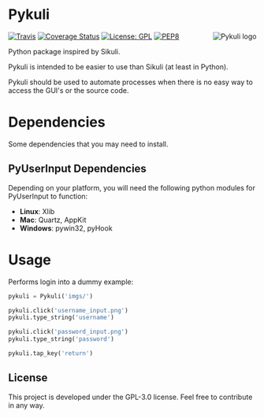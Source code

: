 # Pykuli

<img src="https://github.com/kelvins/Pykuli/blob/master/tests/resources/pykuli.png" alt="Pykuli logo" title="Pykuli logo" align="right" />
 
[![Travis](https://travis-ci.org/kelvins/Pykuli.svg?branch=master)](https://travis-ci.org/kelvins/Pykuli)
[![Coverage Status](https://coveralls.io/repos/github/kelvins/Pykuli/badge.svg?branch=master)](https://coveralls.io/github/kelvins/Pykuli?branch=master)
[![License: GPL](https://img.shields.io/badge/License-GPL-brightgreen.svg)](LICENSE)
[![PEP8](https://img.shields.io/badge/code%20style-pep8-green.svg)](https://www.python.org/dev/peps/pep-0008/)

Python package inspired by Sikuli. 

Pykuli is intended to be easier to use than Sikuli (at least in Python).

Pykuli should be used to automate processes when there is no easy way to access the GUI's or the source code.

# Dependencies

Some dependencies that you may need to install.

## PyUserInput Dependencies

Depending on your platform, you will need the following python modules for PyUserInput to function:

- **Linux**: Xlib
- **Mac**: Quartz, AppKit
- **Windows**: pywin32, pyHook

# Usage

Performs login into a dummy example:

```python
pykuli = Pykuli('imgs/')

pykuli.click('username_input.png')
pykuli.type_string('username')

pykuli.click('password_input.png')
pykuli.type_string('password')

pykuli.tap_key('return')
```

## License

This project is developed under the GPL-3.0 license.
Feel free to contribute in any way.
